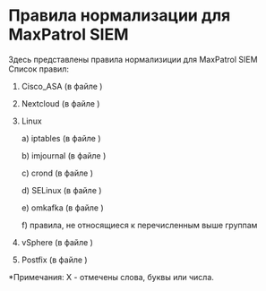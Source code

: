 # Правила нормализации для MaxPatrol SIEM  
  Здесь представлены правила нормализиции для MaxPatrol SIEM  
  Список правил:
1) Cisco_ASA (в файле )  
2) Nextcloud (в файле )  
3) Linux

     a) iptables (в файле  )
     
     b) imjournal (в файле )
     
     c) crond (в файле )
     
     d) SELinux (в файле )
     
     e) omkafka (в файле )
     
     f) правила, не относящиеся к перечисленным выше группам
     
5) vSphere (в файле )    
6) Postfix (в файле )   

*Примечания: 
X - отмечены слова, буквы или числа.
